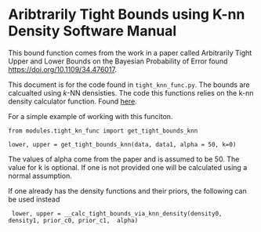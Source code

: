 # Aribtrarily Tight Bounds using K-nn Density  Software Manual

This bound function comes from the work in a paper called Arbitrarily Tight Upper and Lower Bounds on the Bayesian Probability of Error found https://doi.org/10.1109/34.476017. 


This document is for the code found in `tight_knn_func.py`. The bounds are calcualted using $k$-NN densisties. The code this functions  relies on the k-nn density calculator function. Found [here](https://github.com/rj-may/BER_Bounds_Eval/edit/master/Docs/knn_density.md).


For a simple example of working with this funciton.


    from modules.tight_kn_func import get_tight_bounds_knn

    lower, upper = get_tight_bounds_knn(data, data1, alpha = 50, k=0)

  The values of alpha come from the paper and is assumed to be 50. The value for k is optional. If one is not provided one will be calculated using a normal assumption. 


If one already has the density functions and their priors, the following can be used instead
     
     lower, upper = __calc_tight_bounds_via_knn_density(density0, density1, prior_c0, prior_c1,  alpha)

